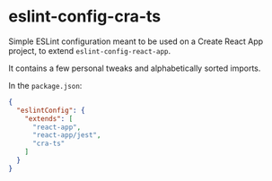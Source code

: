 # eslint-config-cra-ts

Simple ESLint configuration meant to be used on a Create React App project, to extend `eslint-config-react-app`.

It contains a few personal tweaks and alphabetically sorted imports.

In the `package.json`:
```json
{
  "eslintConfig": {
    "extends": [
      "react-app",
      "react-app/jest",
      "cra-ts"
    ]
  }
}
```

